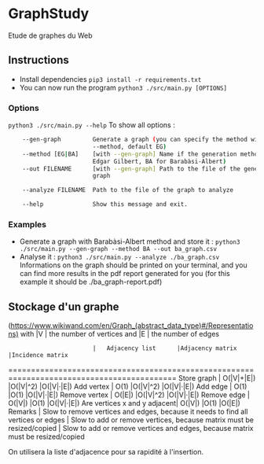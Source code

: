 # GraphStudy
Etude de graphes du Web

## Instructions
- Install dependencies
	`pip3 install -r requirements.txt`
- You can now run the program
	`python3 ./src/main.py [OPTIONS]`
### Options
`python3 ./src/main.py --help` To show all options :
```bash
	--gen-graph         Generate a graph (you can specify the method with
						--method, default EG)
	--method [EG|BA]	[with --gen-graph] Name if the generation method (EG for
						Edgar Gilbert, BA for Barabàsi-Albert)
	--out FILENAME		[with --gen-graph] Path to the file of the generated
						graph

	--analyze FILENAME	Path to the file of the graph to analyze

	--help				Show this message and exit.
```

### Examples
- Generate a graph with Barabàsi-Albert method and store it :
`python3 ./src/main.py --gen-graph --method BA --out ba_graph.csv`
- Analyse it :
`python3 ./src/main.py --analyze ./ba_graph.csv`
Informations on the graph should be printed on your terminal, and you can find more results in the pdf report generated for you (for this example it should be ./ba_graph-report.pdf)


## Stockage d'un graphe
(https://www.wikiwand.com/en/Graph_(abstract_data_type)#/Representations)
with |V | the number of vertices and |E | the number of edges

							|	Adjacency list		|Adjacency matrix	|Incidence matrix
===========================================================================================
Store graph 				|	O(|V|+|E|)			|O(|V|^2) 		|O(|V|·|E|)
Add vertex 					|	O(1)				|O(|V|^2)			|O(|V|·|E|)
Add edge 					|	O(1) 				|O(1) 				|O(|V|·|E|)
Remove vertex 				|	O(|E|) 				|O(|V|^2) 		|O(|V|·|E|)
Remove edge 				|	O(|V|) 				|O(1) 				|O(|V|·|E|)
Are vertices x and y adjacent| 	O(|V|) 				|O(1) 				|O(|E|)
Remarks 					|	Slow to remove vertices and edges, because it needs to find all vertices or edges | Slow to add or remove vertices, because matrix must be resized/copied | Slow to add or remove vertices and edges, because matrix must be resized/copied 

On utilisera la liste d'adjacence pour sa rapidité à l'insertion.